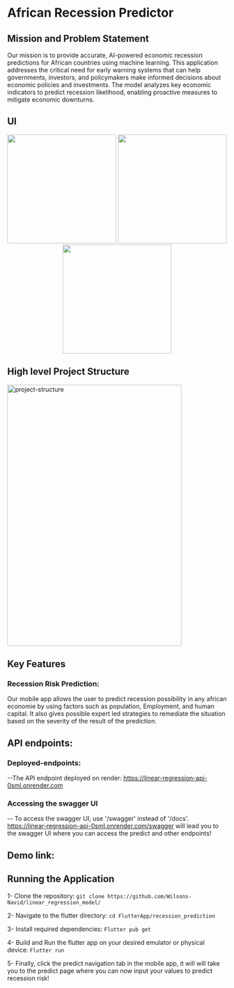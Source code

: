 # African Recession Predictor

## Mission and Problem Statement

Our mission is to provide accurate, AI-powered economic recession predictions for African countries using machine learning. This application addresses the critical need for early warning systems that can help governments, investors, and policymakers make informed decisions about economic policies and investments. The model analyzes key economic indicators to predict recession likelihood, enabling proactive measures to mitigate economic downturns.
## UI
<p align="center">
  <img src="https://github.com/user-attachments/assets/c2ff86f4-867b-4258-92d5-ddb6875bf884" width="250" />
  <img src="https://github.com/user-attachments/assets/357fbe3b-fe11-45f6-b53d-a7f9ad4d95c5" width="250" />
  <img src="https://github.com/user-attachments/assets/393344c1-4f8b-4285-a018-66737f98c00d" width="250" />
</p>

## High level Project Structure


<img width="400" height="600" alt="project-structure" src="https://github.com/user-attachments/assets/8a9da730-738e-4488-8c69-e9afddaa3316" />


## Key Features

### Recession Risk Prediction:
Our mobile app allows the user to predict recession possibility in any  african economie by using factors such as population, Employment, and human capital. It also gives possible expert led strategies to remediate the situation based on  the severity of the result of the prediction.

## API endpoints: 
### Deployed-endpoints: 
--The API endpoint deployed on render:  https://linear-regression-api-0sml.onrender.com
### Accessing the swagger UI
-- To  access the swagger UI, use '/swagger' instead of '/docs'. https://linear-regression-api-0sml.onrender.com/swagger will lead you to the swagger UI where you can access the predict and other endpoints!

## Demo link: 


## Running the Application
1- Clone the repository: ``git clone https://github.com/Wilsons-Navid/linear_regression_model/`` 


2- Navigate to the flutter directory: ``cd FlutterApp/recession_prediction`` 

3- Install required dependencies: ``Flutter pub get``  

4- Build and Run the flutter app on your desired emulator or physical device: ``Flutter run``

5- Finally, click the predict navigation tab in the mobile app, it will will take you to the predict page where you can now input your values to predict recession risk!



